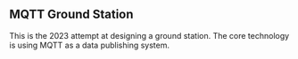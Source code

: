 ## MQTT Ground Station
This is the 2023 attempt at designing a ground station. The core technology is using MQTT as a data publishing system.